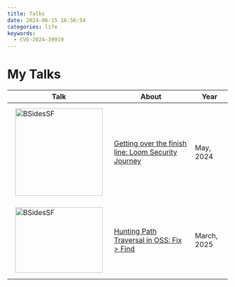 ```yaml
---
title: Talks
date: 2024-06-15 16:56:54
categories: life
keywords:
  - CVE-2024-39919
---
```


# My Talks

| Talk                                                                                                             | About                                                                                                                                    | Year        |
| ---------------------------------------------------------------------------------------------------------------- | ---------------------------------------------------------------------------------------------------------------------------------------- | ----------- |
| <img src="/images/bsidesSF.png" alt="BSidesSF" style="padding: 10px; width: 200px" padding="20px">               | [Getting over the finish line: Loom Security Journey](https://sched.co/1abED)                                                            | May, 2024   |
| <img src="/images/SnowFROC.png" alt="BSidesSF" style="padding: 10px; width: 200px; height:150px" padding="20px"> | [Hunting Path Traversal in OSS: Fix > Find](https://web.archive.org/web/20250314192433/https://www.snowfroc.com/schedules/schedule.html) | March, 2025 |
